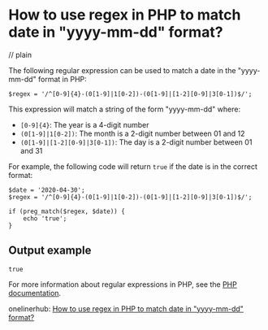 # How to use regex in PHP to match date in "yyyy-mm-dd" format?
// plain

The following regular expression can be used to match a date in the "yyyy-mm-dd" format in PHP:

```
$regex = '/^[0-9]{4}-(0[1-9]|1[0-2])-(0[1-9]|[1-2][0-9]|3[0-1])$/';
```

This expression will match a string of the form "yyyy-mm-dd" where:

- `[0-9]{4}`: The year is a 4-digit number
- `(0[1-9]|1[0-2])`: The month is a 2-digit number between 01 and 12
- `(0[1-9]|[1-2][0-9]|3[0-1])`: The day is a 2-digit number between 01 and 31

For example, the following code will return `true` if the date is in the correct format:

```
$date = '2020-04-30';
$regex = '/^[0-9]{4}-(0[1-9]|1[0-2])-(0[1-9]|[1-2][0-9]|3[0-1])$/';

if (preg_match($regex, $date)) {
    echo 'true';
}
```

## Output example

```
true
```

For more information about regular expressions in PHP, see the [PHP documentation](https://www.php.net/manual/en/book.pcre.php).

onelinerhub: [How to use regex in PHP to match date in "yyyy-mm-dd" format?](https://onelinerhub.com/php-regex/how-to-use-regex-in-php-to-match-date-in--yyyy-mm-dd--format)